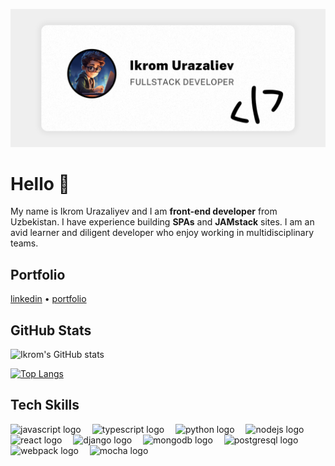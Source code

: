 
![Claudia's web summary card](./banner.png)

# Hello 👋

My name is Ikrom Urazaliyev and I am **front-end developer** from Uzbekistan. I have experience building **SPAs** and **JAMstack** sites. I am an avid learner and diligent developer who enjoy working in multidisciplinary teams.

## Portfolio

<a href="https://www.linkedin.com/in/ikromui/">linkedin</a> • 
<a href="CV">portfolio</a>

## GitHub Stats 

![Ikrom's GitHub stats](https://github-readme-stats.vercel.app/api?username=ikromui&show_icons=true)

[![Top Langs](https://github-readme-stats.vercel.app/api/top-langs/?username=ikromui&layout=compact&exclude_repo=CBDM_BioInfoChallenges,CBDM_BioinformaticsCourse)](https://github.com/anuraghazra/github-readme-stats)


## Tech Skills

<div align="left">
  <img src="https://skillicons.dev/icons?i=js" height="30" alt="javascript logo"  />
  <img width="10" />
  <img src="https://skillicons.dev/icons?i=ts" height="30" alt="typescript logo"  />
  <img width="10" />
  <img src="https://skillicons.dev/icons?i=py" height="30" alt="python logo"  />
  <img width="10" />
  <img src="https://skillicons.dev/icons?i=nodejs" height="30" alt="nodejs logo"  />
  <img width="10" />
  <img src="https://skillicons.dev/icons?i=react" height="30" alt="react logo"  />
  <img width="10" />
  <img src="https://skillicons.dev/icons?i=django" height="30" alt="django logo"  />
  <img width="10" />
  <img src="https://skillicons.dev/icons?i=mongodb" height="30" alt="mongodb logo"  />
  <img width="10" />
  <img src="https://skillicons.dev/icons?i=postgres" height="30" alt="postgresql logo"  />
  <img width="10" />
  <img src="https://skillicons.dev/icons?i=webpack" height="30" alt="webpack logo"  />
  <img width="10" />
  <img src="https://cdn.jsdelivr.net/gh/devicons/devicon/icons/mocha/mocha-plain.svg" height="30" alt="mocha logo"  />
</div>

###
